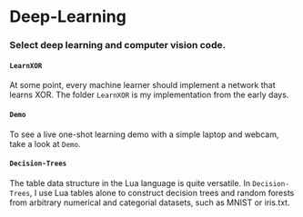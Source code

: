 # Deep-Learning
### Select deep learning and computer vision code.

#### `LearnXOR`
At some point, every machine learner should implement a network that learns XOR. The folder `LearnXOR` is my implementation from the early days.

#### `Demo`
To see a live one-shot learning demo with a simple laptop and webcam, take a look at `Demo`.

#### `Decision-Trees`
The table data structure in the Lua language is quite versatile. In `Decision-Trees`, I use Lua tables alone to construct decision trees and random forests from arbitrary numerical and categorial datasets, such as MNIST or iris.txt.
